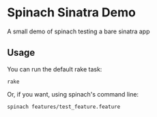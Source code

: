# Spinach Sinatra Demo
A small demo of spinach testing a bare sinatra app

## Usage

You can run the default rake task:
````
rake
````

Or, if you want, using spinach's command line:
````
spinach features/test_feature.feature
````
